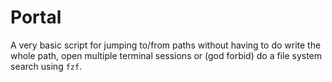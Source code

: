 # Portal

A very basic script for jumping to/from paths without having to do write the whole path, open multiple terminal sessions or (god forbid) do a file system search using `fzf`.
